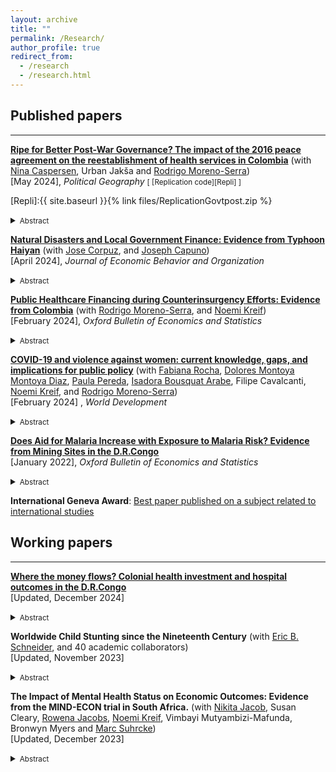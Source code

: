 ```yaml
---
layout: archive
title: ""
permalink: /Research/
author_profile: true
redirect_from:
  - /research
  - /research.html
---
```

## Published papers
---

[**Ripe for Better Post-War Governance? The impact of the 2016 peace agreement on the reestablishment of health services in Colombia**](/files/PostWar_governance.pdf) (with [Nina Caspersen], Urban Jakša and [Rodrigo Moreno-Serra]) <br/>
[May 2024], *Political Geography*
<small>[ [Replication code][Repli] ] </small>

[Repli]:{{ site.baseurl }}{% link files/ReplicationGovtpost.zip %}

<details>
<summary><small>Abstract</small></summary>
<small>
The signing of a peace agreement represents a chance for the state to renew its social contract with the population in conflict-affected areas, by providing protection and other
public goods. Failing to meet post-war expectations of a better quality of life risks endangering the negotiated peace. However, in the existing literature there is a lack of
focus on post-war public services and very little analysis of challenges to reestablishing effective state governance, especially in areas with significant rebel presence. Much of the literature still assumes that conflict zones are ripe for better governance and the post-war impact of rebel governance remains largely unanalysed. Drawing on original survey data, interviews and focus groups, this mixed-methods article analyses the impact of the 2016 Colombian peace agreement on health services in areas with high conflict intensity and sustained rebel presence. It finds an increase in demand for services but without a corresponding improvement in the perceived quality. In fact, in municipalities that host FARC reintegration camps we find a decline in both demand and quality. Three obstacles are identified: 1) a delay in establishing effective state presence, 2) favourable views of wartime healthcare provided by the rebels, 3) high expectations and mistrust of government provisions. The article demonstrates the considerable difficulty of re-establishing effective post-war governance, the importance of local expectations and trust, and the lasting impact of wartime rebel governance. It thereby makes an original and important contribution to the understanding of peacebuilding obstacles and to the growing literature on rebel governance. 
</small>
</details>

  [**Natural Disasters and Local Government Finance: Evidence from Typhoon Haiyan**](/files/NaturalDisastersAndLocalGovernmentFinance.pdf)  (with [Jose Corpuz], and [Joseph Capuno])   <br/>
[April 2024], *Journal of Economic Behavior and Organization*
<details>
<summary><small>Abstract</small></summary>
<small>
This paper examines how natural disasters affect local public finances and their interplay with intergovernmental transfers and external resources. Exploiting the randomized nature of the 2013 Typhoon Haiyan, one of the most devastating natural disasters in recent history, we document its causal effect on the local government fiscal dynamics. Combining data on local government finance with reports on the level of damages and using difference-in-differences with instrumental variable to analyze the data, we show that local public revenue and expenditures remain largely unaffected, except for debt payments. However, we find important heterogeneity in local revenue responses: poorer cities and municipalities raised comparatively lower revenue in the aftermath of the Typhoon.  We also provide evidence that external funding did not lead to lower tax collection efforts, but instead leads to higher local expenditures, suggesting that disaster aid does not cause a moral hazard problem in local governments' spending decisions.<br/>
</small>
</details>

  [**Public Healthcare Financing during Counterinsurgency Efforts: Evidence from Colombia**](/files/Public_Healthcare_Colombia.pdf) (with [Rodrigo Moreno-Serra], and [Noemi Kreif])  <br/>
[February 2024], *Oxford Bulletin of Economics and Statistics*
<details>
<summary><small>Abstract</small></summary>
<small>
 How do government counterinsurgency efforts affect local public health financing during civil conflicts? We investigate this question in the context of the protracted conflict in Colombia. Using data on antinarcotics operations and health transfers from the central government to municipal governments, we employ both panel estimations and an instrumental variable to address concerns of endogeneity. We first show evidence of a government discretionary power over the allocation of health transfers. We do not find  evidence that counterinsurgency operations causally affect health transfers to municipalities. Our results rule out political alignment between mayors and the national governing party as an intermediary factor that could influence the flow of fiscal transfers in municipalities exposed to the conflict.
</small>
</details>

  [**COVID-19 and violence against women: current knowledge, gaps, and implications for public policy**](/files/BRAVEpapers-1.pdf) (with [Fabiana Rocha], [Dolores Montoya Montoya Diaz], [Paula Pereda], [Isadora Bousquat Arabe], Filipe Cavalcanti, [Noemi Kreif], and [Rodrigo Moreno-Serra]) <br/> 
[February 2024] , *World Development*
<details>
<summary><small>Abstract</small></summary>
<small>
  On a global scale, 1 in 3 women experience physical and/or sexual violence in their lifetime, and women of disadvantaged backgrounds are at an even higher risk. Since the outbreak of COVID-19, data have shown that violence against women (VAW) has intensified. In this paper, we review an incipient but rapidly growing literature that evaluates the effects of stay-at-home measures to reduce the spread of COVID-19 on VAW. We focus on low and middle-income countries and classify existing studies into three categories according to the quality of the data used and the reliability of the empirical methodology: not causal, less causal, and causal. Overall, the most rigorous literature for low- and middle-income countries offers mixed evidence about the VAW effects of stay-at-home measures, although increases in VAW have been more frequently observed where stay-at-home measures were stricter. Important reasons for the mixed evidence found in the literature seem to be the different types of violence analyzed (physical, sexual, psychological, or economic) and the difficulties associated with the reporting of these types of VAW. The main methodological challenges faced by this literature relate to data availability and the reliability of the methods employed to separate the effects of social isolation on VAW, from those VAW effects associated with the income and emotional shocks induced by the COVID-19 pandemic. Innovative methods and data can help improve our understanding of the unintended VAW consequences of movement restrictions, including its key pathways, so as to reliably inform the design of better policy responses to this major social and public health challenge. <br/>
</small>
</details>

[**Does Aid for Malaria Increase with Exposure to Malaria Risk? Evidence from Mining Sites in the D.R.Congo**](/files/Aid_Malaria.pdf)  <br/>
[January 2022], *Oxford Bulletin of Economics and Statistics*

<details>
<summary><small>Abstract</small></summary>
<small>
I examine the ability of donors to target the highest exposure to malaria risk when the health information structure is fragmented. I exploit local variations in the risk of malaria transmission induced by mining activities in the Democratic Republic of Congo as well as financial and epidemiological data from health facilities to estimate how local aid is matching the local malaria burden. Using fine-grained data on mines and health infrastructure in a regression discontinuity design, I find no evidence that local populations exposed to the highest risk of malaria transmission receive a proportionately higher share of aid compared to neighbouring areas with reduced exposure to malaria risk. <br/>
</small>
</details>

**International Geneva Award**: [Best paper published on a subject related to international studies ](https://snis.ch/awards/does-aid-for-malaria-increase-with-exposure-to-malaria-risk-evidence-from-mining-sites-in-the-d-r-congo/)  <br/>


<h2>Working papers</h2>

---
[**Where the money flows? Colonial health investment and hospital outcomes in the D.R.Congo**](/files/Lordemus_2024_Colonial_health.pdf)  <br/>
[Updated, December 2024]
<details>
<summary><small>Abstract</small></summary>
<small>
This paper explores the role of colonial medical missions in causing contemporaneous disparities in hospital outcomes in the Democratic Republic of Congo. Using GIS data and archival records from colonial Belgian Congo between 1929 and 1959, we track the establishment of colonial health settlements and match them with modern hospitals. First, we document a strong, positive, and persistent effect on infrastructure capacity. The ability of the colonial regime to mobilise large health investments and skilled resources appears to be a strong channel of persistence of the colonial effects. Second, we find that contemporaneous resources allocated by the central government to hospitals are substantially higher for hospitals with a colonial origin, even after controlling for differences in hospital ownership, staffing, and bed capacity. We argue that in the aftermath of independence, colonial hospitals obtained a comparative advantage from external assistance and may continue to have better bargaining power with the central government to attract public funds than postcolonial hospitals. <br/>
</small>
</details>

**Worldwide Child Stunting since the Nineteenth Century** (with [Eric B. Schneider], and 40 academic collaborators) <br/>
[Updated, November 2023]
<details>
<summary><small>Abstract</small></summary>
<small>
Background: Child stunting is a major global health concern with 148.1 million children stunted in 2022. Global child stunting rates have fallen from 47.2% in 1985 to 22.3% in 2022, but trends before the mid 1980s are unclear including whether child stunting was prevalent in the past in current high-income countries (HICs). <br/>

Methods: We conducted a systematic review of child growth studies carried out before 1990 to reconstruct historical child stunting rates. The inclusion criteria were numerical reports of mean height by age and sex for children under age 10.99. We excluded studies that were not representative of the targeted population and data for children under age two so that estimates would be comparable across time and space. Stunting rates were computed by converting the means and sds of height to height-for-age Z-scores (HAZ) using the WHO standard/reference, combining the HAZ distributions at each age, and measuring the share of the combined distribution below the stunting threshold. <br/>

Findings: We found 930 historical child growth studies allowing child stunting rates to be computed for 122 countries. We supplemented these historical studies with the over age 2 stunting estimates from the Joint Malnutrition Estimates adding another 1051 studies. Many current HICs had high levels of child stunting in the early twentieth century similar to low- and middle-income countries (LMICs) today. However, stunting rates were unusually low in Scandinavia, the European settler colonies and in the Caribbean. 
Interpretation: Child stunting has declined in most parts of the world across the twentieth century, suggesting that the global child stunting rate would have been
significantly higher in the past and that the eradication of child stunting was an essential part of the health transition. The high stunting rates in HICs in the past and their subsequent eradication of stunting suggests that eradicating child stunting is possible in all LMICs and that current HICs could provide clues for eliminating stunting. <br/>
</small>
</details>


**The Impact of Mental Health Status on Economic Outcomes: Evidence from the MIND-ECON trial in South Africa.** (with [Nikita Jacob], Susan Cleary, [Rowena Jacobs], [Noemi Kreif], Vimbayi Mutyambizi-Mafunda, Bronwyn Myers and [Marc Suhrcke]) <br/>
[Updated, December 2023]
<details>
<summary><small>Abstract</small></summary>
<small>
For low- and middle-income countries (LMICs), there is scarce evidence on the relationship between mental disorders and economic outcomes, including income, poverty risk and labour
market performance. By leveraging exogenous variation induced by a mental health intervention, this paper explores the impact of depression on employment, income, expenditure, and out-of-pocket payments for healthcare in South Africa. The econometric approach uses the randomized intervention as an instrumental variable for the change in mental health and utilises a panel data structure with a long 24-month follow-up survey. Building on the estimated beneficial impact of the mental health intervention on depression severity, our
findings suggest that observed changes in mental health within the considered time period can substantially improve economic outcomes for the population under study. The study
contributes to informed decision-making regarding investment in mental health interventions, particularly in resource-constrained settings, such as LMICs. <br/>
</small>
</details>


[//]: # (Links)

[Nina Caspersen]: <https://www.york.ac.uk/politics/people/academicstaff/nina-caspersen/>
[Nikita Jacob]: <https://www.york.ac.uk/che/staff/research/nikita-jacob/>
[Rowena Jacobs]: <https://www.york.ac.uk/che/staff/research/rowena-jacobs/>
[Marc Suhrcke]: <https://liser.elsevierpure.com/en/persons/marc-suhrcke>
[Rodrigo Moreno-Serra]: <https://sites.google.com/site/rodrigomorenoserra/home>
[Noemi Kreif]: <https://sop.washington.edu/people/noemi-kreif/>
[Jose Corpuz]: <https://warwick.ac.uk/fac/soc/economics/staff/jcorpuz/>
[Joseph Capuno]: <https://econ.upd.edu.ph/about-upse/faculty/jjcapuno/>
[Eric B. Schneider]: <https://www.ericbschneider.com/>
[Paula Pereda]: <https://sites.google.com/site/paulapereda/home>
[Dolores Montoya Montoya Diaz]: <https://sites.google.com/site/madmdiaz/>
[Fabiana Rocha]: <https://www.fea.usp.br/usuarios/docente/frocha>
[Isadora Bousquat Arabe]: <https://www.lse.ac.uk/economics/people/research-students/isadora-bousquat-arabe>